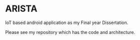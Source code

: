 # ARISTA

IoT based android application as my Final year Dissertation.

Please see my repository which has the code and architecture.
